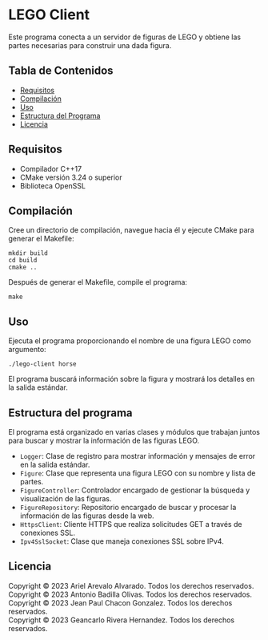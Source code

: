 # LEGO Client

Este programa conecta a un servidor de figuras de LEGO y obtiene las partes necesarias para construir una dada figura.

## Tabla de Contenidos

- [Requisitos](#requisitos)
- [Compilación](#compilación)
- [Uso](#uso)
- [Estructura del Programa](#estructura-del-programa)
- [Licencia](#licencia)

## Requisitos

- Compilador C++17
- CMake versión 3.24 o superior
- Biblioteca OpenSSL

## Compilación

Cree un directorio de compilación, navegue hacia él y ejecute CMake para generar el Makefile:

    mkdir build
    cd build
    cmake ..

Después de generar el Makefile, compile el programa:

    make

## Uso

Ejecuta el programa proporcionando el nombre de una figura LEGO como argumento:

    ./lego-client horse

El programa buscará información sobre la figura y mostrará los detalles en la salida estándar.

## Estructura del programa

El programa está organizado en varias clases y módulos que trabajan juntos para buscar y mostrar la información de las figuras LEGO.

- `Logger`: Clase de registro para mostrar información y mensajes de error en la salida estándar.
- `Figure`: Clase que representa una figura LEGO con su nombre y lista de partes.
- `FigureController`: Controlador encargado de gestionar la búsqueda y visualización de las figuras.
- `FigureRepository`: Repositorio encargado de buscar y procesar la información de las figuras desde la web.
- `HttpsClient`: Cliente HTTPS que realiza solicitudes GET a través de conexiones SSL.
- `Ipv4SslSocket`: Clase que maneja conexiones SSL sobre IPv4.

## Licencia

Copyright © 2023 Ariel Arevalo Alvarado. Todos los derechos reservados.  
Copyright © 2023 Antonio Badilla Olivas. Todos los derechos reservados.  
Copyright © 2023 Jean Paul Chacon Gonzalez. Todos los derechos reservados.  
Copyright © 2023 Geancarlo Rivera Hernandez. Todos los derechos reservados.  

